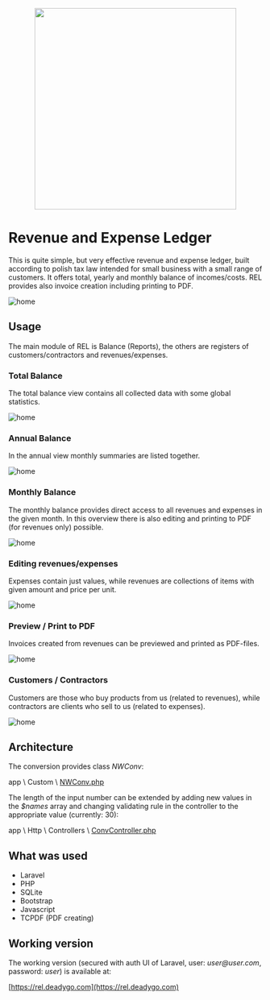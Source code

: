 <p align="center"><a href="https://laravel.com" target="_blank"><img src="https://raw.githubusercontent.com/laravel/art/master/logo-lockup/5%20SVG/2%20CMYK/1%20Full%20Color/laravel-logolockup-cmyk-red.svg" width="400"></a></p>



# Revenue and Expense Ledger

This is quite simple, but very effective revenue and expense ledger, built according to polish tax law intended for small business with a small range of customers. It offers total, yearly and monthly balance of incomes/costs. REL provides also invoice creation including printing to PDF.

![home](https://user-images.githubusercontent.com/89514476/166691530-9c95d01c-b3be-4922-9c49-dce66e232545.gif)

## Usage
The main module of REL is Balance (Reports), the others are registers of customers/contractors and revenues/expenses.

### Total Balance
The total balance view contains all collected data with some global statistics.

![home](https://user-images.githubusercontent.com/89514476/166691530-9c95d01c-b3be-4922-9c49-dce66e232545.gif)

### Annual Balance
In the annual view monthly summaries are listed together.

![home](https://user-images.githubusercontent.com/89514476/166691530-9c95d01c-b3be-4922-9c49-dce66e232545.gif)

### Monthly Balance
The monthly balance provides direct access to all revenues and expenses in the given month. In this overview there is also editing and printing to PDF (for revenues only) possible.

![home](https://user-images.githubusercontent.com/89514476/166691530-9c95d01c-b3be-4922-9c49-dce66e232545.gif)

### Editing revenues/expenses
Expenses contain just values, while revenues are collections of items with given amount and price per unit.

![home](https://user-images.githubusercontent.com/89514476/166691530-9c95d01c-b3be-4922-9c49-dce66e232545.gif)

### Preview / Print to PDF
Invoices created from revenues can be previewed and printed as PDF-files.

![home](https://user-images.githubusercontent.com/89514476/166691530-9c95d01c-b3be-4922-9c49-dce66e232545.gif)

### Customers / Contractors
Customers are those who buy products from us (related to revenues), while contractors are clients who sell to us (related to expenses).

![home](https://user-images.githubusercontent.com/89514476/166691530-9c95d01c-b3be-4922-9c49-dce66e232545.gif)

## Architecture

The conversion provides class _NWConv_:

app \ Custom \ [NWConv.php](https://github.com/wie1900/conv/blob/main/app/Custom/NWConv.php)

The length of the input number can be extended by adding new values in the _$names_ array and changing validating rule in the controller to the appropriate value (currently: 30):

app \ Http \ Controllers \ [ConvController.php](https://github.com/wie1900/conv/blob/main/app/Http/Controllers/ConvController.php)

## What was used

- Laravel
- PHP
- SQLite
- Bootstrap
- Javascript
- TCPDF (PDF creating)

## Working version

The working version (secured with auth UI of Laravel, user: _user@user.com_, password: _user_) is available at:

[https://rel.deadygo.com](https://rel.deadygo.com)
